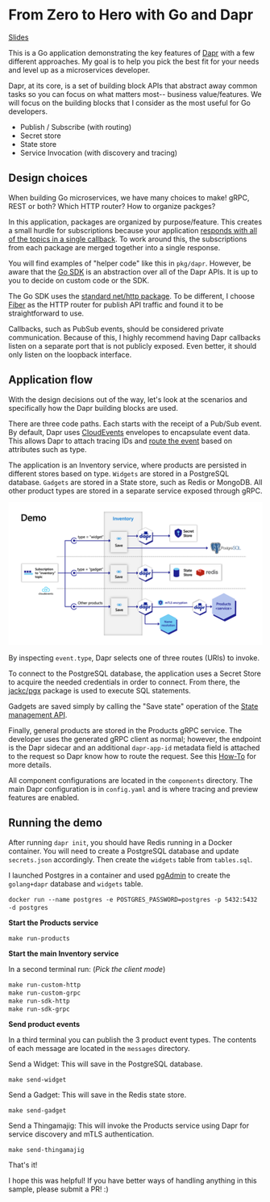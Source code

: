 # From Zero to Hero with Go and Dapr

[Slides](slides.pdf)

This is a Go application demonstrating the key features of [Dapr](https://dapr.io) with a few different approaches. My goal is to help you pick the best fit for your needs and level up as a microservices developer.

Dapr, at its core, is a set of building block APIs that abstract away common tasks so you can focus on what matters most-- business value/features. We will focus on the building blocks that I consider as the most useful for Go developers.

* Publish / Subscribe (with routing)
* Secret store
* State store
* Service Invocation (with discovery and tracing)

## Design choices

When building Go microservices, we have many choices to make! gRPC, REST or both? Which HTTP router? How to organize packges?

In this application, packages are organized by purpose/feature. This creates a small hurdle for subscriptions because your application [responds with all of the topics in a single callback](https://docs.dapr.io/developing-applications/building-blocks/pubsub/howto-publish-subscribe/#step-2-subscribe-to-topics). To work around this, the subscriptions from each package are merged together into a single response.

You will find examples of "helper code" like this in `pkg/dapr`. However, be aware that the [Go SDK](https://github.com/dapr/go-sdk) is an abstraction over all of the Dapr APIs. It is up to you to decide on custom code or the SDK.

The Go SDK uses the [standard net/http package](https://pkg.go.dev/net/http). To be different, I choose [Fiber](https://gofiber.io/) as the HTTP router for publish API traffic and found it to be straightforward to use.

Callbacks, such as PubSub events, should be considered private communication. Because of this, I highly recommend having Dapr callbacks listen on a separate port that is not publicly exposed. Even better, it should only listen on the loopback interface.

## Application flow

With the design decisions out of the way, let's look at the scenarios and specifically how the Dapr building blocks are used.

There are three code paths. Each starts with the receipt of a Pub/Sub event. By default, Dapr uses [CloudEvents](https://cloudevents.io/) envelopes to encapsulate event data. This allows Dapr to attach tracing IDs and [route the event](https://docs.dapr.io/developing-applications/building-blocks/pubsub/howto-route-messages/) based on attributes such as type.

The application is an Inventory service, where products are persisted in different stores based on type. `Widgets` are stored in a PostgreSQL database. `Gadgets` are stored in a State store, such as Redis or MongoDB. All other product types are stored in a separate service exposed through gRPC.

![Demo diagram](demo.png)

By inspecting `event.type`, Dapr selects one of three routes (URIs) to invoke.

To connect to the PostgreSQL database, the application uses a Secret Store to acquire the needed credentials in order to connect. From there, the [jackc/pgx](https://github.com/jackc/pgx) package is used to execute SQL statements.

Gadgets are saved simply by calling the "Save state" operation of the [State management API](https://docs.dapr.io/reference/api/state_api/).

Finally, general products are stored in the Products gRPC service. The developer uses the generated gRPC client as normal; however, the endpoint is the Dapr sidecar and an additional `dapr-app-id` metadata field is attached to the request so Dapr know how to route the request. See this [How-To](https://docs.dapr.io/developing-applications/building-blocks/service-invocation/howto-invoke-services-grpc/) for more details.

All component configurations are located in the `components` directory. The main Dapr configuration is in `config.yaml` and is where tracing and preview features are enabled.

## Running the demo

After running `dapr init`, you should have Redis running in a Docker container. You will need to create a PostgreSQL database and update `secrets.json` accordingly. Then create the `widgets` table from `tables.sql`.

I launched Postgres in a container and used [pgAdmin](https://www.pgadmin.org) to create the `golang+dapr` database and `widgets` table.

```shell
docker run --name postgres -e POSTGRES_PASSWORD=postgres -p 5432:5432 -d postgres
```

**Start the Products service**

```shell
make run-products
```

**Start the main Inventory service**

In a second terminal run: (_Pick the client mode_)

```shell
make run-custom-http
make run-custom-grpc
make run-sdk-http
make run-sdk-grpc
```

**Send product events**

In a third terminal you can publish the 3 product event types. The contents of each message are located in the `messages` directory.

Send a Widget: This will save in the PostgreSQL database.

```shell
make send-widget
```

Send a Gadget: This will save in the Redis state store.

```shell
make send-gadget
```

Send a Thingamajig: This will invoke the Products service using Dapr for service discovery and mTLS authentication.

```shell
make send-thingamajig
```

That's it!

I hope this was helpful! If you have better ways of handling anything in this sample, please submit a PR! :)
